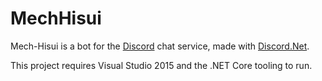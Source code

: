 # MechHisui
Mech-Hisui is a bot for the [Discord](http://discordapp.com) chat service, made with [Discord.Net](https://github.com/RogueException/Discord.Net).

This project requires Visual Studio 2015 and the .NET Core tooling to run.


